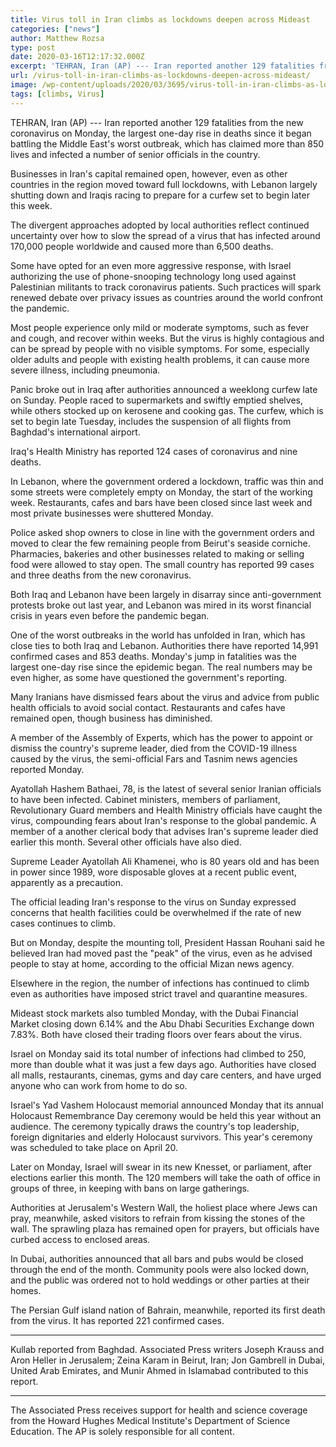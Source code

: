 ```yaml
---
title: Virus toll in Iran climbs as lockdowns deepen across Mideast
categories: ["news"]
author: Matthew Rozsa
type: post
date: 2020-03-16T12:17:32.000Z
excerpt: 'TEHRAN, Iran (AP) --- Iran reported another 129 fatalities from the new coronavirus on Monday, the largest one-day rise in deaths since it began battling the Middle East''s worst outbreak, which has claimed more than 850 lives and infected a number of senior officials in the country.Businesses in Iran''s capital remained open, however, even as&hellip;'
url: /virus-toll-in-iran-climbs-as-lockdowns-deepen-across-mideast/
image: /wp-content/uploads/2020/03/3695/virus-toll-in-iran-climbs-as-lockdowns-deepen-across-mideast.jpg
tags: [climbs, Virus]
---
```


TEHRAN, Iran (AP) --- Iran reported another 129 fatalities from the new coronavirus on Monday, the largest one-day rise in deaths since it began battling the Middle East's worst outbreak, which has claimed more than 850 lives and infected a number of senior officials in the country.

Businesses in Iran's capital remained open, however, even as other countries in the region moved toward full lockdowns, with Lebanon largely shutting down and Iraqis racing to prepare for a curfew set to begin later this week.

The divergent approaches adopted by local authorities reflect continued uncertainty over how to slow the spread of a virus that has infected around 170,000 people worldwide and caused more than 6,500 deaths.

Some have opted for an even more aggressive response, with Israel authorizing the use of phone-snooping technology long used against Palestinian militants to track coronavirus patients. Such practices will spark renewed debate over privacy issues as countries around the world confront the pandemic.

Most people experience only mild or moderate symptoms, such as fever and cough, and recover within weeks. But the virus is highly contagious and can be spread by people with no visible symptoms. For some, especially older adults and people with existing health problems, it can cause more severe illness, including pneumonia.

Panic broke out in Iraq after authorities announced a weeklong curfew late on Sunday. People raced to supermarkets and swiftly emptied shelves, while others stocked up on kerosene and cooking gas. The curfew, which is set to begin late Tuesday, includes the suspension of all flights from Baghdad's international airport.

Iraq's Health Ministry has reported 124 cases of coronavirus and nine deaths.

In Lebanon, where the government ordered a lockdown, traffic was thin and some streets were completely empty on Monday, the start of the working week. Restaurants, cafes and bars have been closed since last week and most private businesses were shuttered Monday.

Police asked shop owners to close in line with the government orders and moved to clear the few remaining people from Beirut's seaside corniche. Pharmacies, bakeries and other businesses related to making or selling food were allowed to stay open. The small country has reported 99 cases and three deaths from the new coronavirus.

Both Iraq and Lebanon have been largely in disarray since anti-government protests broke out last year, and Lebanon was mired in its worst financial crisis in years even before the pandemic began.

One of the worst outbreaks in the world has unfolded in Iran, which has close ties to both Iraq and Lebanon. Authorities there have reported 14,991 confirmed cases and 853 deaths. Monday's jump in fatalities was the largest one-day rise since the epidemic began. The real numbers may be even higher, as some have questioned the government's reporting.

Many Iranians have dismissed fears about the virus and advice from public health officials to avoid social contact. Restaurants and cafes have remained open, though business has diminished.

A member of the Assembly of Experts, which has the power to appoint or dismiss the country's supreme leader, died from the COVID-19 illness caused by the virus, the semi-official Fars and Tasnim news agencies reported Monday.

Ayatollah Hashem Bathaei, 78, is the latest of several senior Iranian officials to have been infected. Cabinet ministers, members of parliament, Revolutionary Guard members and Health Ministry officials have caught the virus, compounding fears about Iran's response to the global pandemic. A member of a another clerical body that advises Iran's supreme leader died earlier this month. Several other officials have also died.

Supreme Leader Ayatollah Ali Khamenei, who is 80 years old and has been in power since 1989, wore disposable gloves at a recent public event, apparently as a precaution.

The official leading Iran's response to the virus on Sunday expressed concerns that health facilities could be overwhelmed if the rate of new cases continues to climb.

But on Monday, despite the mounting toll, President Hassan Rouhani said he believed Iran had moved past the "peak" of the virus, even as he advised people to stay at home, according to the official Mizan news agency.

Elsewhere in the region, the number of infections has continued to climb even as authorities have imposed strict travel and quarantine measures.

Mideast stock markets also tumbled Monday, with the Dubai Financial Market closing down 6.14% and the Abu Dhabi Securities Exchange down 7.83%. Both have closed their trading floors over fears about the virus.

Israel on Monday said its total number of infections had climbed to 250, more than double what it was just a few days ago. Authorities have closed all malls, restaurants, cinemas, gyms and day care centers, and have urged anyone who can work from home to do so.

Israel's Yad Vashem Holocaust memorial announced Monday that its annual Holocaust Remembrance Day ceremony would be held this year without an audience. The ceremony typically draws the country's top leadership, foreign dignitaries and elderly Holocaust survivors. This year's ceremony was scheduled to take place on April 20.

Later on Monday, Israel will swear in its new Knesset, or parliament, after elections earlier this month. The 120 members will take the oath of office in groups of three, in keeping with bans on large gatherings.

Authorities at Jerusalem's Western Wall, the holiest place where Jews can pray, meanwhile, asked visitors to refrain from kissing the stones of the wall. The sprawling plaza has remained open for prayers, but officials have curbed access to enclosed areas.

In Dubai, authorities announced that all bars and pubs would be closed through the end of the month. Community pools were also locked down, and the public was ordered not to hold weddings or other parties at their homes.

The Persian Gulf island nation of Bahrain, meanwhile, reported its first death from the virus. It has reported 221 confirmed cases.

* * *

Kullab reported from Baghdad. Associated Press writers Joseph Krauss and Aron Heller in Jerusalem; Zeina Karam in Beirut, Iran; Jon Gambrell in Dubai, United Arab Emirates, and Munir Ahmed in Islamabad contributed to this report.

* * *

The Associated Press receives support for health and science coverage from the Howard Hughes Medical Institute's Department of Science Education. The AP is solely responsible for all content.
